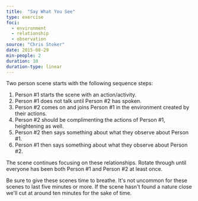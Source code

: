 ```yaml
---
title:  "Say What You See"
type: exercise
foci:
  - environment
  - relationship
  - observation
source: "Chris Stoker"
date: 2015-08-29
min-people: 2
duration: 10
duration-type: linear
---
```

Two person scene starts with the following sequence steps:

1. Person #1 starts the scene with an action/activity.
2. Person #1 does not talk until Person #2 has spoken.
3. Person #2 comes on and joins Person #1 in the environment created by their actions.
4. Person #2 should be complimenting the actions of Person #1, heightening as well.
5. Person #2 then says something about what they observe about Person #1.
6. Person #1 then says something about what they observe about Person #2.

The scene continues focusing on these relationships.
Rotate through until everyone has been both Person #1 and Person #2 at least once.

Be sure to give these scenes time to breathe.
It's not uncommon for these scenes to last five minutes or more.
If the scene hasn't found a nature close we'll cut at around ten minutes for the sake of time.
